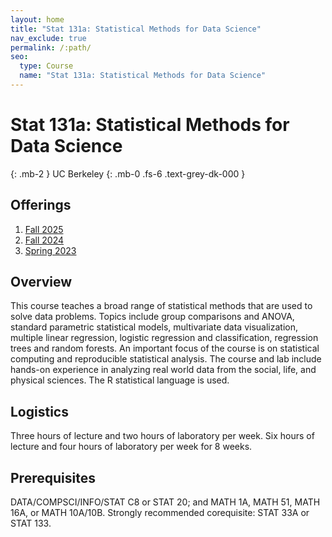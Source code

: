 ```yaml
---
layout: home
title: "Stat 131a: Statistical Methods for Data Science"
nav_exclude: true
permalink: /:path/
seo:
  type: Course
  name: "Stat 131a: Statistical Methods for Data Science"
---
```


# Stat 131a: Statistical Methods for Data Science
{: .mb-2 }
UC Berkeley
{: .mb-0 .fs-6 .text-grey-dk-000 }



## Offerings

1. [Fall 2025](https://datasciencey.github.io/statc131a/)
1. [Fall 2024](fall-2024)
1. [Spring 2023](https://epurdom.github.io/Stat131A/)




## Overview

This course teaches a broad range of statistical methods that are used to solve data problems. Topics include group comparisons and ANOVA, standard parametric statistical models, multivariate data visualization, multiple linear regression, logistic regression and classification, regression trees and random forests. An important focus of the course is on statistical computing and reproducible statistical analysis. The course and lab include hands-on experience in analyzing real world data from the social, life, and physical sciences. The R statistical language is used.


## Logistics

Three hours of lecture and two hours of laboratory per week. Six hours of lecture and four hours of laboratory per week for 8 weeks. 

## Prerequisites

DATA/COMPSCI/INFO/STAT C8 or STAT 20; and MATH 1A, MATH 51, MATH 16A, or MATH 10A/10B. Strongly recommended corequisite: STAT 33A or STAT 133.
